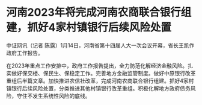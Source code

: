 # 河南2023年将完成河南农商联合银行组建，抓好4家村镇银行后续风险处置

中证网讯（记者 陈露）1月14日，河南省第十四届人大一次会议开幕，省长王凯作政府工作报告。

在2023年重点工作安排中，政府工作报告提出，全力防范化解经济金融风险。扎实做好保交楼、保民生、保稳定工作。完善地方金融监管制度。做好中原银行改革重组后半篇文章。加快推进农信社改革，完成河南农商联合银行组建。抓好4家村镇银行后续风险处置，分类推进其他村镇银行改革重组。积极化解地方政府债务风险，守住不发生系统性风险的底线。

